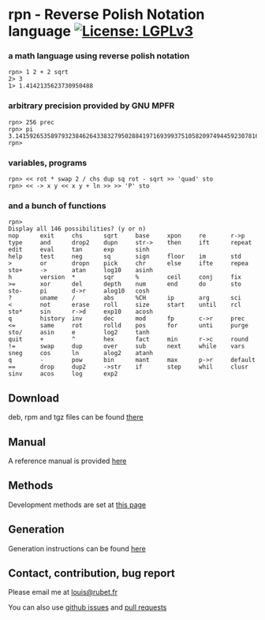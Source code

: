 # **rpn** - **R**everse **P**olish **N**otation language  [![License: LGPLv3](https://www.gnu.org/graphics/lgplv3-88x31.png)](https://www.gnu.org/licenses/lgpl-3.0.en.html)

### a math language using reverse polish notation

```
rpn> 1 2 + 2 sqrt
2> 3
1> 1.4142135623730950488
```

### arbitrary precision provided by GNU MPFR
```
rpn> 256 prec
rpn> pi
3.1415926535897932384626433832795028841971693993751058209749445923078164062862
rpn>
```

### variables, programs
```
rpn> << rot * swap 2 / chs dup sq rot - sqrt >> 'quad' sto
rpn> << -> x y << x y + ln >> >> 'P' sto
```

### and a bunch of functions
```
rpn>
Display all 146 possibilities? (y or n)
nop      exit     chs      sqrt     base     xpon     re       r->p     type     and      drop2    dupn     str->    then     ift      repeat   edit     eval     tan      exp      sinh
help     test     neg      sq       sign     floor    im       std      >        or       dropn    pick     chr      else     ifte     repea    sto+     ->       atan     log10    asinh
h        version  *        sqr      %        ceil     conj     fix      >=       xor      del      depth    num      end      do       sto      sto-     pi       d->r     alog10   cosh
?        uname    /        abs      %CH      ip       arg      sci      <        not      erase    roll     size     start    until    rcl      sto*     sin      r->d     exp10    acosh
q        history  inv      dec      mod      fp       c->r     prec     <=       same     rot      rolld    pos      for      unti     purge    sto/     asin     e        log2     tanh
quit     +        ^        hex      fact     min      r->c     round    !=       swap     dup      over     sub      next     while    vars     sneg     cos      ln       alog2    atanh
q        -        pow      bin      mant     max      p->r     default  ==       drop     dup2     ->str    if       step     whil     clusr    sinv     acos     log      exp2
```

## Download

deb, rpm and tgz files can be found [there](http://nvie.com/img/git-model@2x.png)

## Manual

A reference manual is provided [here](MANUAL.md)

## Methods

Development methods are set at [this page](METHODS.md)

## Generation

Generation instructions can be found [here](GENERATION.md)

## Contact, contribution, bug report

Please email me at [louis@rubet.fr](mailto:louis@rubet.fr)

You can also use [github issues](https://github.com/louisrubet/rpn/issues) and [pull requests](https://github.com/louisrubet/rpn/pulls)
